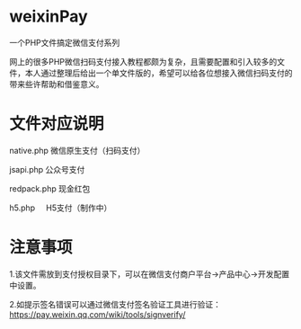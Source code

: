 # weixinPay
一个PHP文件搞定微信支付系列

网上的很多PHP微信扫码支付接入教程都颇为复杂，且需要配置和引入较多的文件，本人通过整理后给出一个单文件版的，希望可以给各位想接入微信扫码支付的带来些许帮助和借鉴意义。

# 文件对应说明
native.php	微信原生支付（扫码支付）

jsapi.php	  公众号支付

redpack.php 现金红包

h5.php      H5支付（制作中）


# 注意事项

1.该文件需放到支付授权目录下，可以在微信支付商户平台->产品中心->开发配置中设置。

2.如提示签名错误可以通过微信支付签名验证工具进行验证：https://pay.weixin.qq.com/wiki/tools/signverify/
